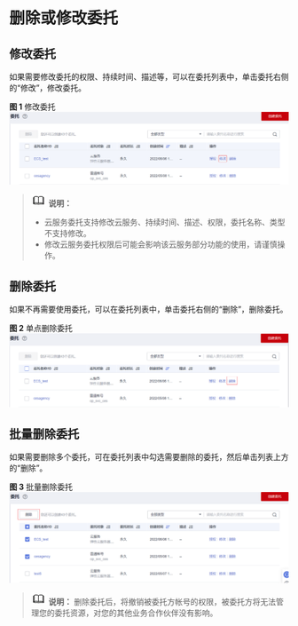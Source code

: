 # 删除或修改委托<a name="iam_01_0730"></a>

## 修改委托<a name="section31961845145711"></a>

如果需要修改委托的权限、持续时间、描述等，可以在委托列表中，单击委托右侧的“修改”，修改委托。

**图 1**  修改委托<a name="fig7268129467"></a>  
![](figures/修改委托.png "修改委托")

>![](public_sys-resources/icon-note.gif) **说明：** 
>-   云服务委托支持修改云服务、持续时间、描述、权限，委托名称、类型不支持修改。
>-   修改云服务委托权限后可能会影响该云服务部分功能的使用，请谨慎操作。

## 删除委托<a name="section17252729205817"></a>

如果不再需要使用委托，可以在委托列表中，单击委托右侧的“删除”，删除委托。

**图 2**  单点删除委托<a name="fig184891438714"></a>  
![](figures/单点删除委托.png "单点删除委托")

## 批量删除委托<a name="section9325145165814"></a>

如果需要删除多个委托，可在委托列表中勾选需要删除的委托，然后单击列表上方的“删除”。

**图 3**  批量删除委托<a name="fig7712155111717"></a>  
![](figures/批量删除委托.png "批量删除委托")

>![](public_sys-resources/icon-note.gif) **说明：** 
>删除委托后，将撤销被委托方帐号的权限，被委托方将无法管理您的委托资源，对您的其他业务合作伙伴没有影响。

